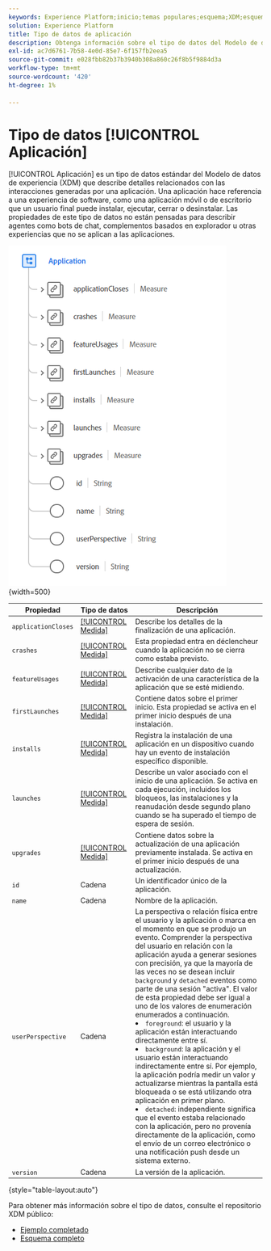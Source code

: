 ```yaml
---
keywords: Experience Platform;inicio;temas populares;esquema;XDM;esquemas;esquemas;aplicación;tipo de datos;tipo de datos;tipo de datos;
solution: Experience Platform
title: Tipo de datos de aplicación
description: Obtenga información sobre el tipo de datos del Modelo de datos de experiencia de aplicación (XDM).
exl-id: ac7d6761-7b58-4e0d-85e7-6f157fb2eea5
source-git-commit: e028fbb82b37b3940b308a860c26f8b5f9884d3a
workflow-type: tm+mt
source-wordcount: '420'
ht-degree: 1%

---
```


# Tipo de datos [!UICONTROL Aplicación]

[!UICONTROL Aplicación] es un tipo de datos estándar del Modelo de datos de experiencia (XDM) que describe detalles relacionados con las interacciones generadas por una aplicación. Una aplicación hace referencia a una experiencia de software, como una aplicación móvil o de escritorio que un usuario final puede instalar, ejecutar, cerrar o desinstalar. Las propiedades de este tipo de datos no están pensadas para describir agentes como bots de chat, complementos basados en explorador u otras experiencias que no se aplican a las aplicaciones.

![imagen de aplicación](../images/data-types/application.PNG){width=500}

| Propiedad | Tipo de datos | Descripción |
| --- | --- | --- |
| `applicationCloses` | [[!UICONTROL Medida]](./measure.md) | Describe los detalles de la finalización de una aplicación. |
| `crashes` | [[!UICONTROL Medida]](./measure.md) | Esta propiedad entra en déclencheur cuando la aplicación no se cierra como estaba previsto. |
| `featureUsages` | [[!UICONTROL Medida]](./measure.md) | Describe cualquier dato de la activación de una característica de la aplicación que se esté midiendo. |
| `firstLaunches` | [[!UICONTROL Medida]](./measure.md) | Contiene datos sobre el primer inicio. Esta propiedad se activa en el primer inicio después de una instalación. |
| `installs` | [[!UICONTROL Medida]](./measure.md) | Registra la instalación de una aplicación en un dispositivo cuando hay un evento de instalación específico disponible. |
| `launches` | [[!UICONTROL Medida]](./measure.md) | Describe un valor asociado con el inicio de una aplicación. Se activa en cada ejecución, incluidos los bloqueos, las instalaciones y la reanudación desde segundo plano cuando se ha superado el tiempo de espera de sesión. |
| `upgrades` | [[!UICONTROL Medida]](./measure.md) | Contiene datos sobre la actualización de una aplicación previamente instalada. Se activa en el primer inicio después de una actualización. |
| `id` | Cadena | Un identificador único de la aplicación. |
| `name` | Cadena | Nombre de la aplicación. |
| `userPerspective` | Cadena | La perspectiva o relación física entre el usuario y la aplicación o marca en el momento en que se produjo un evento. Comprender la perspectiva del usuario en relación con la aplicación ayuda a generar sesiones con precisión, ya que la mayoría de las veces no se desean incluir `background` y `detached` eventos como parte de una sesión &quot;activa&quot;. El valor de esta propiedad debe ser igual a uno de los valores de enumeración enumerados a continuación. <li> `foreground`: el usuario y la aplicación están interactuando directamente entre sí. </li> <li> `background`: la aplicación y el usuario están interactuando indirectamente entre sí. Por ejemplo, la aplicación podría medir un valor y actualizarse mientras la pantalla está bloqueada o se está utilizando otra aplicación en primer plano.  </li> <li> `detached`: independiente significa que el evento estaba relacionado con la aplicación, pero no provenía directamente de la aplicación, como el envío de un correo electrónico o una notificación push desde un sistema externo. |
| `version` | Cadena | La versión de la aplicación. |

{style="table-layout:auto"}

Para obtener más información sobre el tipo de datos, consulte el repositorio XDM público:

* [Ejemplo completado](https://github.com/adobe/xdm/blob/master/components/datatypes/channels/application.example.1.json)
* [Esquema completo](https://github.com/adobe/xdm/blob/master/components/datatypes/channels/application.schema.json)
